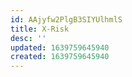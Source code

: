 ```yaml
---
id: AAjyfw2PlgB3SIYUlhmlS
title: X-Risk
desc: ''
updated: 1639759645940
created: 1639759645940
---
```


